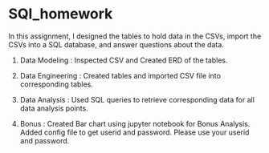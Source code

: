 # SQl_homework
In this assignment, I designed the tables to hold data in the CSVs, import the CSVs into a SQL database, and answer questions about the data.

1. Data Modeling : Inspected CSV and Created ERD of the tables.

2. Data Engineering : Created tables and imported CSV file into corresponding tables.

3. Data Analysis : Used SQL queries to retrieve corresponding data for all data analysis points.

4. Bonus :  Created  Bar chart using jupyter notebook for Bonus Analysis. Added config file to get userid and password. Please use your userid and password.
